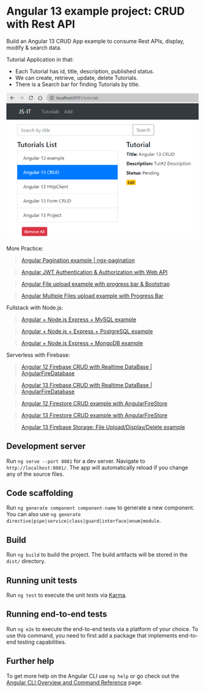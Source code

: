 # Angular 13 example project: CRUD with Rest API

Build an Angular 13 CRUD App example to consume Rest APIs, display, modify & search data.

Tutorial Application in that:
- Each Tutorial has id, title, description, published status.
- We can create, retrieve, update, delete Tutorials.
- There is a Search bar for finding Tutorials by title.

![angular-13-example-crud-app](angular-13-example-crud-app.png)

More Practice:
> [Angular Pagination example | ngx-pagination](https://www.github.com/JS-IT/angular-12-pagination-ngx/)

> [Angular JWT Authentication & Authorization with Web API](https://www.github.com/JS-IT/angular-12-jwt-auth/)

> [Angular File upload example with progress bar & Bootstrap](https://www.github.com/JS-IT/angular-12-file-upload/)

> [Angular Multiple Files upload example with Progress Bar](https://www.github.com/JS-IT/angular-12-multiple-file-upload/)

Fullstack with Node.js:

> [Angular + Node.js Express + MySQL example](https://www.github.com/JS-IT/angular-12-node-js-express-mysql/)

> [Angular + Node.js + Express + PostgreSQL example](https://www.github.com/JS-IT/angular-12-node-js-express-postgresql/)

> [Angular + Node.js Express + MongoDB example](https://www.github.com/JS-IT/angular-12-mongodb-node-js-express/)

Serverless with Firebase:
> [Angular 12 Firebase CRUD with Realtime DataBase | AngularFireDatabase](https://github.com/JS-IT/angular-12-firebase-crud/)

> [Angular 13 Firebase CRUD with Realtime DataBase | AngularFireDatabase](https://github.com/JS-IT/angular-13-firebase-crud/)

> [Angular 12 Firestore CRUD example with AngularFireStore](https://github.com/JS-IT/angular-12-firestore-crud/)

> [Angular 13 Firestore CRUD example with AngularFireStore](https://github.com/JS-IT/angular-13-firestore-crud/)

> [Angular 13 Firebase Storage: File Upload/Display/Delete example](https://github.com/JS-IT/angular-13-file-upload-firebase-storage/)

## Development server

Run `ng serve --port 8081` for a dev server. Navigate to `http://localhost:8081/`. The app will automatically reload if you change any of the source files.

## Code scaffolding

Run `ng generate component component-name` to generate a new component. You can also use `ng generate directive|pipe|service|class|guard|interface|enum|module`.

## Build

Run `ng build` to build the project. The build artifacts will be stored in the `dist/` directory.

## Running unit tests

Run `ng test` to execute the unit tests via [Karma](https://karma-runner.github.io).

## Running end-to-end tests

Run `ng e2e` to execute the end-to-end tests via a platform of your choice. To use this command, you need to first add a package that implements end-to-end testing capabilities.

## Further help

To get more help on the Angular CLI use `ng help` or go check out the [Angular CLI Overview and Command Reference](https://angular.io/cli) page.
